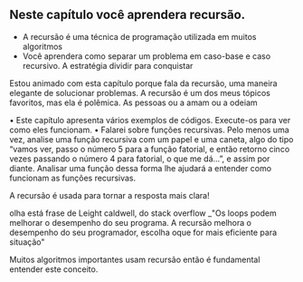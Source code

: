 ## Neste capítulo você aprendera recursão.
- A recursão é uma técnica de programação utilizada em muitos algoritmos
- Você aprendera como separar um problema em caso-base e caso recursivo. A estratégia dividir para conquistar

Estou animado com esta capítulo porque fala da recursão, uma maneira elegante de solucionar problemas. A recursão é um dos meus tópicos favoritos, mas ela é polêmica. As pessoas ou a amam ou a odeiam

• Este capítulo apresenta vários exemplos de códigos. Execute-os para ver
como eles funcionam.
• Falarei sobre funções recursivas. Pelo menos uma vez, analise uma função
recursiva com um papel e uma caneta, algo do tipo “vamos ver, passo o
número 5 para a função fatorial, e então retorno cinco vezes passando
o número 4 para fatorial, o que me dá…”, e assim por diante. Analisar
uma função dessa forma lhe ajudará a entender como funcionam as
funções recursivas.

A recursão é usada para tornar a resposta mais clara!

olha está frase  de Leight caldwell, do stack overflow _"Os loops podem melhorar o desempenho do seu programa. A recursão melhora o desempenho do seu programador, escolha oque for mais eficiente para situação"

Muitos algoritmos importantes usam recursão então é fundamental entender este conceito.

